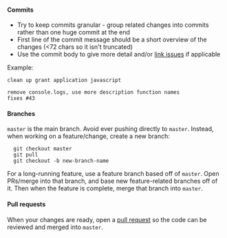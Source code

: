 #### Commits

- Try to keep commits granular - group related changes into commits rather than one huge commit at the end
- First line of the commit message should be a short overview of the changes (<72 chars so it isn't truncated)
- Use the commit body to give more detail and/or [link issues](https://help.github.com/articles/closing-issues-via-commit-messages/) if applicable

Example:
```git
clean up grant application javascript

remove console.logs, use more description function names
fixes #43
```

#### Branches

`master` is the main branch. Avoid ever pushing directly to `master`. Instead, when working on a feature/change, create a new branch:

```
  git checkout master
  git pull
  git checkout -b new-branch-name
```

For a long-running feature, use a feature branch based off of `master`. Open PRs/merge into that branch, and base new feature-related branches off of it. Then when the feature is complete, merge that branch into `master`.
  
#### Pull requests

When your changes are ready, open a [pull request](https://help.github.com/articles/using-pull-requests/) so the code can be reviewed and merged into `master`.

